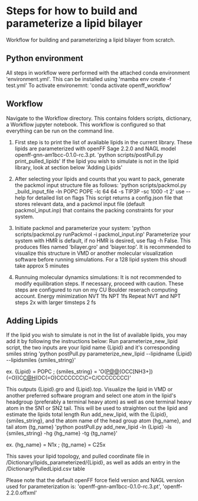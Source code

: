 # Steps for how to build and parameterize a lipid bilayer
Workflow for building and parameterizing a lipid bilayer from scratch. 

## Python environment 
All steps in workflow were performed with the attached conda environment 'environment.yml'.
This can be installed using 'mamba env create -f test.yml'
To activate environemnt: 'conda activate openff_workflow'

## Workflow 
Navigate to the Workflow directory. This contains folders scripts, dictionary, a Workflow jupyter notebook. This workflow is configured so that everything can be run on the command line. 

1. First step is to print the list of available lipids in the current library. These lipids are parameterized with openFF Sage 2.2.0 and NAGL model openff-gnn-am1bcc-0.1.0-rc.3.pt.
'python scripts/postPull.py print_pulled_lipids'
If the lipid you wish to simulate is not in the lipid library, look at section below 'Adding Lipids'

2. After selecting your lipids and counts that you want to pack, generate the packmol input structure file as follows:
'python scripts/packmol.py _build_input_file -ln POPC POPE -lc 64 64 -s TIP3P -sc 1000 -t 2' use --help for detailed list on flags
This script returns a config.json file that stores relevant data, and a packmol input file (default packmol_input.inp) that contains the packing constraints for your system. 


3. Initiate packmol and parameterize your system:
'python scripts/packmol.py runPackmol -i packmol_input.inp'
Parameterize your system with HMR is default, if no HMR is desired, use flag -h False. This produces files named 'bilayer.gro' and 'biayer.top'. It is recommended to visualize this structure in VMD or another molecular visualization software before running simulations.
For a 128 lipid system this shoudl take approx 5 minutes

4. Runnuing molecular dynamics simulations:
It is not recommended to modify equilibration steps. If necessary, proceed with caution. 
These steps are configured to run on my CU Boulder reserach computing account.
Energy minimization 
NVT 1fs
NPT 1fs
Repeat NVT and NPT steps 2x with larger timsteps 2 fs

## Adding Lipids

If the lipid you wish to simulate is not in the list of available lipids, you may add it by following the instructions below:
Run parameterize_new_lipid script, the two inputs are your lipid name {Lipid} and it's corresponding smiles string
'python postPull.py parameterize_new_lipid --lipidname {Lipid} --lipidsmiles {smiles_string}'

ex. {Lipid} = POPC ; {smiles_string} = 'O([P@@]([O-])(OCC[NH3+])(=O))C[C@H](COC(=O)CCCCCCCCCCCCCCC)(OC(=O)CCCCCCC\\C=C/CCCCCCCC)'

This outputs {Lipid}.gro and {Lipid}.top. Visualize the lipid in VMD or another preferred software program and select one atom in the lipid's headgroup (preferably a terminal heavy atom) as well as one terminal heavy atom in the SN1 or SN2 tail. This will be used to straighten out the lipid and estimate the lipids total length
Run add_new_lipid, with the {Lipid}, {smiles_string}, and the atom name of the head group atom {hg_name}, and tail atom {tg_name}
'python postPull.py add_new_lipid -ln {Lipid} -ls {smiles_string} -hg {hg_name} -tg {tg_name}'

ex. {hg_name} = N1x ; {tg_name} = C25x

This saves your lipid topology, and pulled coordinate file in /Dictionary/lipids_parameterized/{Lipid}, as well as adds an entry in the /Dictionary/PulledLipid.csv table

Please note that the default openFF force field version and NAGL version used for parameterization is: 'openff-gnn-am1bcc-0.1.0-rc.3.pt', 'openff-2.2.0.offxml'









